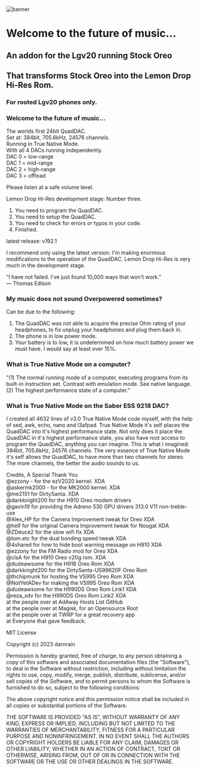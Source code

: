 ![banner](https://github.com/darnrain/Lemon_Drop_Hi-Res/assets/60840489/1fd80758-cdef-4be1-afb5-1d6666d383a0)
# Welcome to the future of music...<br>
## An addon for the Lgv20 running Stock Oreo
## That transforms Stock Oreo into the Lemon Drop Hi-Res Rom.
### For rooted Lgv20 phones only.

### Welcome to the future of music...<br>
The worlds first 24bit QuadDAC.<br>
Set at: 384bit, 705.6kHz, 24576 channels.<br>
Running in True Native Mode.<br>
With all 4 DACs running independently.<br>
DAC 0 = low-range<br>
DAC 1 = mid-range<br>
DAC 2 = high-range<br>
DAC 3 = offload<br>

Please listen at a safe volume level.<br>

Lemon Drop Hi-Res development stage: Number three.<br>

1. You need to program the QuadDAC.<br>
2. You need to setup the QuadDAC.<br>
3. You need to check for errors or typos in your code.<br>
4. Finished.<br>

latest release: v192.1<br>

I recommend only using the latest version. I'm making enormous modifications to the operation of the QuadDAC. Lemon Drop Hi-Res is very much in the development stage.<br>

“I have not failed. I've just found 10,000 ways that won't work.”<br>
— Thomas Edison<br>

### My music does not sound Overpowered sometimes?
Can be due to the following:<br>
1. The QuadDAC was not able to acquire the precise Ohm rating of your headphones, to fix unplug your headphones and plug them back in.<br>
2. The phone is in low power mode.<br>
3. Your battery is to low, it is undetermined on how much battery power we must have. I would say at least over 15%.<br>

### What is True Native Mode on a computer?<br>

"(1) The normal running mode of a computer, executing programs from its built-in instruction set. Contrast with emulation mode. See native language. (2) The highest performance state of a computer."<br>

### What is True Native Mode on the Saber ESS 9218 DAC?<br>

I created all 4632 lines of v3.0 True Native Mode code myself, with the help of sed, awk, echo, nano and l3afpad. True Native Mode it's self places the QuadDAC into it's highest performance state. Not only does it place the QuadDAC in it's highest performance state, you also have root access to program the QuadDAC, anything you can imagine. This is what I imagined: 384bit, 705.6kHz, 24576 channels. The very essence of True Native Mode it's self allows the QuadDAC, to have more than two channels for stereo. The more channels, the better the audio sounds to us.<br>

Credits, A Special Thank You<br>
@ezzony - for the ezV2020 kernel. XDA<br>
@askermk2000 - for the MK2000 kernel. XDA<br>
@me2151 for DirtySanta. XDA<br>
@darkknight200 for the H910 Oreo modem drivers<br>
@gavin19 for providing the Adreno 530 GPU drivers 313.0 V11 non-treble-use<br>
@Alex_HP for the Camera Improvement tweak for Oreo XDA<br>
@helf for the original Camera Improvement tweak for Nougat XDA<br>
@ZDeuce2 for the slow wifi fix XDA<br>
@tom.etc for the dual bonding speed tweak XDA<br>
@4shared for how to hide boot warning message on H910 XDA<br>
@ezzony for the FM Radio mod for Oreo XDA<br>
@clsA for the H910 Oreo v20g rom. XDA<br>
@dudeawsome for the H918 Oreo Rom XDA<br>
@darkknight200 for the DirtySanta-US99620F Oreo Rom<br>
@thchipmunk for hosting the VS995 Oreo Rom XDA<br>
@NotYetADev for making the VS995 Oreo Rom XDA<br>
@dudeawsome for the H990DS Oreo Rom Link1 XDA<br>
@reza_xdv for the H990DS Oreo Rom Link2 XDA<br>
at the people over at AdAway Hosts List GitHub<br>
at the people over at Magisk, for an Opensource Root<br>
at the people over at TWRP for a great recovery app<br>
at Everyone that gave feedback.<br>

MIT License<br>

Copyright (c) 2023 darnrain

Permission is hereby granted, free of charge, to any person obtaining a copy
of this software and associated documentation files (the "Software"), to deal
in the Software without restriction, including without limitation the rights
to use, copy, modify, merge, publish, distribute, sublicense, and/or sell
copies of the Software, and to permit persons to whom the Software is
furnished to do so, subject to the following conditions:

The above copyright notice and this permission notice shall be included in all
copies or substantial portions of the Software.

THE SOFTWARE IS PROVIDED "AS IS", WITHOUT WARRANTY OF ANY KIND, EXPRESS OR
IMPLIED, INCLUDING BUT NOT LIMITED TO THE WARRANTIES OF MERCHANTABILITY,
FITNESS FOR A PARTICULAR PURPOSE AND NONINFRINGEMENT. IN NO EVENT SHALL THE
AUTHORS OR COPYRIGHT HOLDERS BE LIABLE FOR ANY CLAIM, DAMAGES OR OTHER
LIABILITY, WHETHER IN AN ACTION OF CONTRACT, TORT OR OTHERWISE, ARISING FROM,
OUT OF OR IN CONNECTION WITH THE SOFTWARE OR THE USE OR OTHER DEALINGS IN THE
SOFTWARE.<br>

